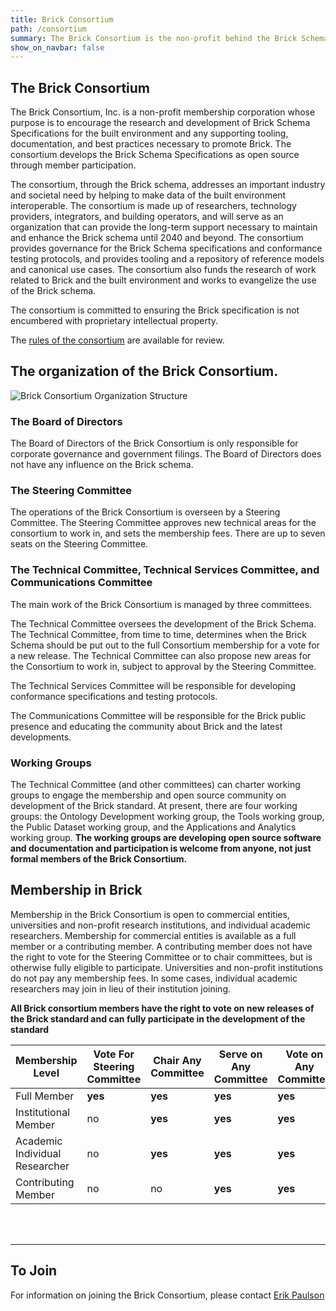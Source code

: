 ```yaml
---
title: Brick Consortium
path: /consortium
summary: The Brick Consortium is the non-profit behind the Brick Schema.
show_on_navbar: false
---
```


## The Brick Consortium

The Brick Consortium, Inc. is a non-profit membership corporation whose purpose is to encourage the research and development of Brick Schema Specifications for the built environment and any supporting tooling, documentation, and best practices necessary to promote Brick.
The consortium develops the Brick Schema Specifications as open source through member participation. 

The consortium, through the Brick schema, addresses an important industry and societal need by helping to make data of the built environment interoperable. 
The consortium is made up of researchers, technology providers, integrators, and building operators, and will serve as an organization that can provide the long-term support necessary to maintain and enhance the Brick schema until 2040 and beyond. 
The consortium provides governance for the Brick Schema specifications and conformance testing protocols, and provides tooling and a repository of reference models and canonical use cases.
The consortium also funds the research of work related to Brick and the built environment and works to evangelize the use of the Brick schema.

The consortium is committed to ensuring the Brick specification is not encumbered with proprietary intellectual property.

The [rules of the consortium][1] are available for review.

## The organization of the Brick Consortium.

![Brick Consortium Organization Structure](/images/brick-org-structure.png)

### The Board of Directors
The Board of Directors of the Brick Consortium is only responsible for corporate governance and government filings. 
The Board of Directors does not have any influence on the Brick schema.

### The Steering Committee
The operations of the Brick Consortium is overseen by a Steering Committee. 
The Steering Committee approves new technical areas for the consortium to work in, and sets the membership fees. 
There are up to seven seats on the Steering Committee.

### The Technical Committee, Technical Services Committee, and Communications Committee
The main work of the Brick Consortium is managed by three committees. 

The Technical Committee oversees the development of the Brick Schema. 
The Technical Committee, from time to time, determines when the Brick Schema should be put out to the full Consortium membership for a vote for a new release. 
The Technical Committee can also propose new areas for the Consortium to work in, subject to approval by the Steering Committee.

The Technical Services Committee will be responsible for developing conformance specifications and testing protocols.

The Communications Committee will be responsible for the Brick public presence and educating the community about Brick and the latest developments.

### Working Groups
The Technical Committee (and other committees) can charter working groups to engage the membership and open source community on development of the Brick standard.
At present, there are four working groups: the Ontology Development working group, the Tools working group, the Public Dataset working group, and the Applications and Analytics working group.
**The working groups are developing open source software and documentation and participation is welcome from anyone, not just formal members of the Brick Consortium.**

## Membership in Brick

Membership in the Brick Consortium is open to commercial entities, universities and non-profit research institutions, and individual academic researchers. 
Membership for commercial entities is available as a full member or a contributing member. 
A contributing member does not have the right to vote for the Steering Committee or to chair committees, but is otherwise fully eligible to participate. 
Universities and non-profit institutions do not pay any membership fees.
In some cases, individual academic researchers may join in lieu of their institution joining.

**All Brick consortium members have the right to vote on new releases of the Brick standard and can fully participate in the development of the standard**


Membership Level         | **Vote For Steering Committee** | **Chair Any Committee** | **Serve on Any Committee** | **Vote on Any Committee** | **2021 Membership Fee**
-------------------------|-----------|----------------------|---------|---------|----------
Full Member             |  **yes**      |       **yes**    |**yes**  |   **yes**    |   $50,000
Institutional Member    |  no      |  **yes**    |**yes**  |   **yes**    |  $0
Academic Individual Researcher |  no     |       **yes**    |**yes**  |   **yes**    |   $0
Contributing Member      |  no      |       no         |**yes**  |**yes**  |   $5,000
<br></br>

---
## To Join
For information on joining the Brick Consortium, please contact [Erik Paulson](mailto:erik.paulson@jci.com)

[1]: /docs/Brick_Membership_Rules_Jan_25_2021.pdf

